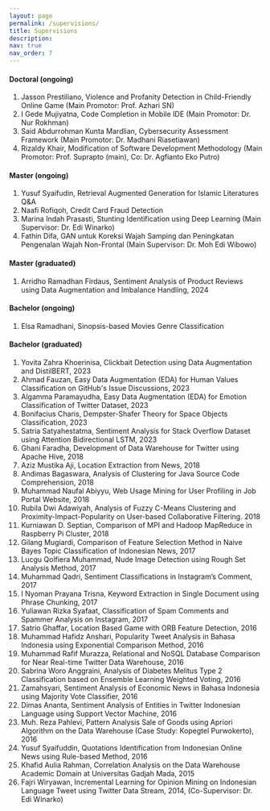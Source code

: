 ```yaml
---
layout: page
permalink: /supervisions/
title: Supervisions
description: 
nav: true
nav_order: 7
---
```


#### Doctoral (ongoing)

1. Jasson Prestiliano, Violence and Profanity Detection in Child-Friendly Online Game (Main Promotor: Prof. Azhari SN)
2. I Gede Mujiyatna, Code Completion in Mobile IDE (Main Promotor: Dr. Nur Rokhman)
3. Said Abdurrohman Kunta Mardlian, Cybersecurity Assessment Framework (Main Promotor: Dr. Madhani Riasetiawan)
4. Rizaldy Khair, Modification of Software Development Methodology (Main Promotor: Prof. Suprapto (main), Co: Dr. Agfianto Eko Putro)

#### Master (ongoing)

1. Yusuf Syaifudin, Retrieval Augmented Generation for Islamic Literatures Q&A
2. Naafi Rofiqoh, Credit Card Fraud Detection
3. Marina Indah Prasasti, Stunting Identification using Deep Learning (Main Supervisor: Dr. Edi Winarko)
4. Fathin Difa, GAN untuk Koreksi Wajah Samping dan Peningkatan Pengenalan Wajah Non-Frontal (Main Supervisor: Dr. Moh Edi Wibowo)

#### Master (graduated)

1. Arridho Ramadhan Firdaus, Sentiment Analysis of Product Reviews using Data Augmentation and Imbalance Handling, 2024

#### Bachelor (ongoing)
1. Elsa Ramadhani, Sinopsis-based Movies Genre Classification

#### Bachelor (graduated)

1. Yovita Zahra Khoerinisa, Clickbait Detection using Data Augmentation and DistilBERT, 2023
2. Ahmad Fauzan, Easy Data Augmentation (EDA) for Human Values Classification on GitHub's Issue Discussions, 2023
1. Algamma Paramayudha, Easy Data Augmentation (EDA) for Emotion Classification of Twitter Dataset, 2023
1. Bonifacius Charis, Dempster-Shafer Theory for Space Objects Classification, 2023
1. Satria Satyahestatma, Sentiment Analysis for Stack Overflow Dataset using Attention Bidirectional LSTM, 2023
1. Ghani Faradha, Development of Data Warehouse for Twitter using Apache Hive, 2018
2. Aziz Mustika Aji, Location Extraction from News, 2018
3. Andimas Bagaswara, Analysis of Clustering for Java Source Code Comprehension, 2018
4. Muhammad Naufal Abiyyu, Web Usage Mining for User Profiling in Job Portal Website, 2018
5. Rubila Dwi Adawiyah, Analysis of Fuzzy C-Means Clustering and Proximity-Impact-Popularity on User-based Collaborative Filtering. 2018
6. Kurniawan D. Septian, Comparison of MPI and Hadoop MapReduce in Raspberry Pi Cluster, 2018
7. Gilang Mugiardi, Comparison of Feature Selection Method in Naive Bayes Topic Classification of Indonesian News, 2017
8. Lucgu Qolfiera Muhammad, Nude Image Detection using Rough Set Analysis Method, 2017
9. Muhammad Qadri, Sentiment Classifications in Instagram’s Comment, 2017
10. I Nyoman Prayana Trisna, Keyword Extraction in Single Document using Phrase Chunking, 2017
11. Yuliawan Rizka Syafaat, Classification of Spam Comments and Spammer Analysis on Instagram, 2017
12. Satrio Ghaffar, Location Based Game with ORB Feature Detection, 2016
13. Muhammad Hafidz Anshari, Popularity Tweet Analysis in Bahasa Indonesia using Exponential Comparison Method, 2016
14. Muhammad Rafif Murazza, Relational and NoSQL Database Comparison for Near Real-time Twitter Data Warehouse, 2016
15. Sabrina Woro Anggraini, Analysis of Diabetes Melitus Type 2 Classification based on Ensemble Learning Weighted Voting, 2016
16. Zamahsyari, Sentiment Analysis of Economic News in Bahasa Indonesia using Majority Vote Classifier, 2016
17. Dimas Ananta, Sentiment Analysis of Entities in Twitter Indonesian Language using Support Vector Machine, 2016
18. Muh. Reza Pahlevi, Pattern Analysis Sale of Goods using Apriori Algorithm on the Data Warehouse (Case Study: Kopegtel Purwokerto), 2016
19. Yusuf Syaifuddin, Quotations Identification from Indonesian Online News using Rule-based Method, 2016
20. Khafid Aulia Rahman, Correlation Analysis on the Data Warehouse Academic Domain at Universitas Gadjah Mada, 2015
21. Fajri Wiryawan, Incremental Learning for Opinion Mining on Indonesian Language Tweet using Twitter Data Stream, 2014, (Co-Supervisor: Dr. Edi Winarko)

